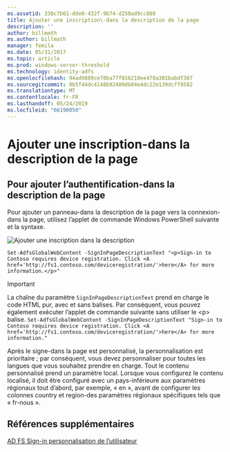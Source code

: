 ```yaml
---
ms.assetid: 330c7b61-dde0-432f-9b74-d250ad9cc808
title: Ajouter une inscription\-dans la description de la page
description: ''
author: billmath
ms.author: billmath
manager: femila
ms.date: 05/31/2017
ms.topic: article
ms.prod: windows-server-threshold
ms.technology: identity-adfs
ms.openlocfilehash: 94ad9889ce78ba77f016210ee478a301babdf307
ms.sourcegitcommit: 0b5fd4dc4148b92480db04e4dc22e139dcff8582
ms.translationtype: MT
ms.contentlocale: fr-FR
ms.lasthandoff: 05/24/2019
ms.locfileid: "66190050"
---
```

# <a name="add-sign-in-page-description"></a>Ajouter une inscription\-dans la description de la page


## <a name="to-add-sign-in-page-description"></a>Pour ajouter l’authentification\-dans la description de la page  
Pour ajouter un panneau\-dans la description de la page vers la connexion\-dans la page, utilisez l’applet de commande Windows PowerShell suivante et la syntaxe.  

![Ajouter une inscription dans la description](media/AD-FS-user-sign-in-customization/ADFS_Blue_Custom2.png)

    Set-AdfsGlobalWebContent -SignInPageDescriptionText "<p>Sign-in to Contoso requires device registration. Click <A href='http://fs1.contoso.com/deviceregistration/'>here</A> for more information.</p>" 
 
  
> [!IMPORTANT]  
> La chaîne du paramètre `SignInPageDescriptionText` prend en charge le code HTML pur, avec et sans balises. Par conséquent, vous pouvez également exécuter l’applet de commande suivante sans utiliser le &lt;p&gt; balise.  `Set-AdfsGlobalWebContent -SignInPageDescriptionText "Sign-in to Contoso requires device registration. Click <A href='http://fs1.contoso.com/deviceregistration/'>here</A> for more information." ` 

Après le signe\-dans la page est personnalisé, la personnalisation est prioritaire ; par conséquent, vous devez personnaliser pour toutes les langues que vous souhaitez prendre en charge. Tout le contenu personnalisé prend un paramètre local. Lorsque vous configurez le contenu localisé, il doit être configuré avec un pays\-inférieure aux paramètres régionaux tout d’abord, par exemple, « en », avant de configurer les colonnes country et region\-des paramètres régionaux spécifiques tels que « fr\-nous ».  

## <a name="additional-references"></a>Références supplémentaires 
[AD FS Sign-in personnalisation de l’utilisateur](AD-FS-user-sign-in-customization.md)  
